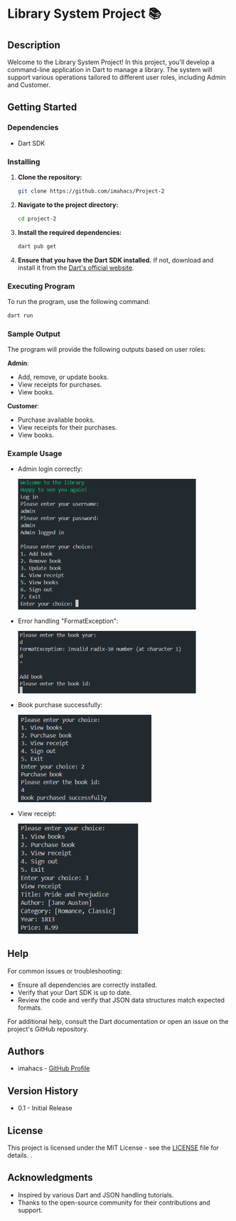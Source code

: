 # Library System Project 📚

## Description
Welcome to the Library System Project! In this project, you'll develop a command-line application in Dart to manage a library. The system will support various operations tailored to different user roles, including Admin and Customer.

## Getting Started

### Dependencies
- Dart SDK

### Installing
1. **Clone the repository:**
   ```bash
   git clone https://github.com/imahacs/Project-2
    ```
2. **Navigate to the project directory:**

    ```bash
    cd project-2
    ```
3. **Install the required dependencies:**

    ```bash
    dart pub get
    ```
4. **Ensure that you have the Dart SDK installed.** If not, download and install it from the [Dart's official website](https://dart.dev/get-dart).

### Executing Program
To run the program, use the following command:
```sh
dart run
```
### Sample Output
The program will provide the following outputs based on user roles:

**Admin**:

- Add, remove, or update books.
- View receipts for purchases.
- View books.

**Customer**:

- Purchase available books.
- View receipts for their purchases.
- View books.

### Example Usage
- Admin login correctly:

    <img src="assets/img/output1.png" alt="dart" width="400" style= "" />

- Error handling "FormatException":

    <img src="assets/img/output2.png" alt="dart" width="400" style= "" />

- Book purchase successfully:

    <img src="assets/img/output3.png" alt="dart" width="300" style= "" />

- View receipt:

    <img src="assets/img/output4.png" alt="dart" width="270" style= "" />

## Help
For common issues or troubleshooting:

- Ensure all dependencies are correctly installed.
- Verify that your Dart SDK is up to date.
- Review the code and verify that JSON data structures match expected formats.

For additional help, consult the Dart documentation or open an issue on the project's GitHub repository.

## Authors
- imahacs - [GitHub Profile](https://github.com/imahacs)

## Version History
- 0.1 - Initial Release

## License
This project is licensed under the MIT License - see the [LICENSE](LICENSE) file for details.
.

## Acknowledgments
- Inspired by various Dart and JSON handling tutorials.
- Thanks to the open-source community for their contributions and support.

